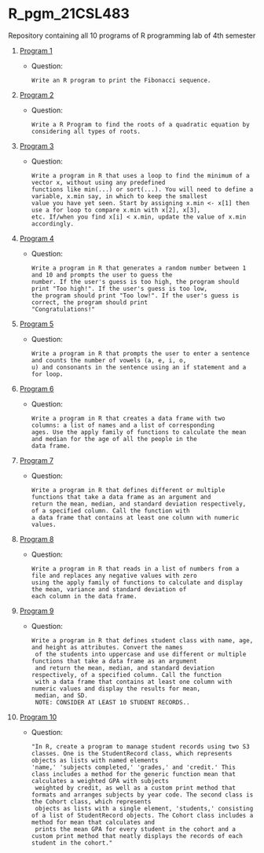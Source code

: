 # R_pgm_21CSL483
Repository containing all 10 programs of R programming lab of 4th semester

1. [Program 1](pgm_01.R)
   - Question:
     ```
     Write an R program to print the Fibonacci sequence.
     ```
   
2. [Program 2](pgm_02.R)
   - Question:
     ```
     Write a R Program to find the roots of a quadratic equation by considering all types of roots.
     ```

3. [Program 3](pgm_03.R)
   - Question:
     ```
     Write a program in R that uses a loop to find the minimum of a vector x, without using any predefined
     functions like min(...) or sort(...). You will need to define a variable, x.min say, in which to keep the smallest
     value you have yet seen. Start by assigning x.min <- x[1] then use a for loop to compare x.min with x[2], x[3],
     etc. If/when you find x[i] < x.min, update the value of x.min accordingly.
     ```

4. [Program 4](pgm_04.R)
   - Question:
     ```
     Write a program in R that generates a random number between 1 and 10 and prompts the user to guess the
     number. If the user's guess is too high, the program should print "Too high!". If the user's guess is too low,
     the program should print "Too low!". If the user's guess is correct, the program should print
     "Congratulations!"
     ```

5. [Program 5](pgm_05.R)
   - Question:
     ```
     Write a program in R that prompts the user to enter a sentence and counts the number of vowels (a, e, i, o,
     u) and consonants in the sentence using an if statement and a for loop.
     ```

6. [Program 6](pgm_06.R)
   - Question:
     ```
     Write a program in R that creates a data frame with two columns: a list of names and a list of corresponding
     ages. Use the apply family of functions to calculate the mean and median for the age of all the people in the
     data frame.
     ```

7. [Program 7](pgm_07.R)
   - Question:
     ```
     Write a program in R that defines different or multiple functions that take a data frame as an argument and
     return the mean, median, and standard deviation respectively, of a specified column. Call the function with
     a data frame that contains at least one column with numeric values.
     ```

8. [Program 8](pgm_08.R)
   - Question:
     ```
     Write a program in R that reads in a list of numbers from a file and replaces any negative values with zero
     using the apply family of functions to calculate and display the mean, variance and standard deviation of
     each column in the data frame.
     ```

9. [Program 9](pgm_09.R)
   - Question:
     ```
     Write a program in R that defines student class with name, age, and height as attributes. Convert the names
      of the students into uppercase and use different or multiple functions that take a data frame as an argument
      and return the mean, median, and standard deviation respectively, of a specified column. Call the function
      with a data frame that contains at least one column with numeric values and display the results for mean,
      median, and SD.
      NOTE: CONSIDER AT LEAST 10 STUDENT RECORDS..
     ```

10. [Program 10](pgm_10.R)
    - Question:
      ```
      "In R, create a program to manage student records using two S3 classes. One is the StudentRecord class, which represents objects as lists with named elements 
      'name,' 'subjects completed,' 'grades,' and 'credit.' This class includes a method for the generic function mean that calculates a weighted GPA with subjects       
       weighted by credit, as well as a custom print method that formats and arranges subjects by year code. The second class is the Cohort class, which represents 
       objects as lists with a single element, 'students,' consisting of a list of StudentRecord objects. The Cohort class includes a method for mean that calculates and 
       prints the mean GPA for every student in the cohort and a custom print method that neatly displays the records of each student in the cohort."
      
      ```

